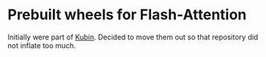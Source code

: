 
# Prebuilt wheels for Flash-Attention

Initially were part of [Kubin](https://github.com/seruva19/kubin).
Decided to move them out so that repository did not inflate too much.